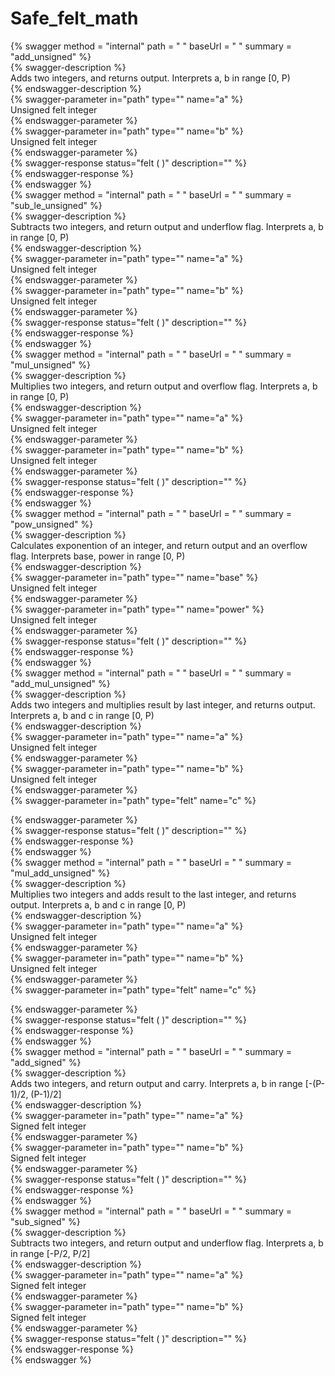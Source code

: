 
Safe_felt_math
==============
  
{% swagger method = "internal" path = " " baseUrl = " " summary = "add_unsigned" %}  
{% swagger-description %}  
Adds two integers, and returns output. Interprets a, b in range [0, P)  
{% endswagger-description %}  
{% swagger-parameter in="path" type="" name="a" %}  
Unsigned felt integer  
{% endswagger-parameter %}  
{% swagger-parameter in="path" type="" name="b" %}  
Unsigned felt integer  
{% endswagger-parameter %}  
{% swagger-response status="felt (  )" description="" %}  
{% endswagger-response %}  
{% endswagger %}  
{% swagger method = "internal" path = " " baseUrl = " " summary = "sub_le_unsigned" %}  
{% swagger-description %}  
Subtracts two integers, and return output and underflow flag. Interprets a, b in range [0, P)  
{% endswagger-description %}  
{% swagger-parameter in="path" type="" name="a" %}  
Unsigned felt integer  
{% endswagger-parameter %}  
{% swagger-parameter in="path" type="" name="b" %}  
Unsigned felt integer  
{% endswagger-parameter %}  
{% swagger-response status="felt (  )" description="" %}  
{% endswagger-response %}  
{% endswagger %}  
{% swagger method = "internal" path = " " baseUrl = " " summary = "mul_unsigned" %}  
{% swagger-description %}  
Multiplies two integers, and return output and overflow flag. Interprets a, b in range [0, P)  
{% endswagger-description %}  
{% swagger-parameter in="path" type="" name="a" %}  
Unsigned felt integer  
{% endswagger-parameter %}  
{% swagger-parameter in="path" type="" name="b" %}  
Unsigned felt integer  
{% endswagger-parameter %}  
{% swagger-response status="felt (  )" description="" %}  
{% endswagger-response %}  
{% endswagger %}  
{% swagger method = "internal" path = " " baseUrl = " " summary = "pow_unsigned" %}  
{% swagger-description %}  
Calculates exponention of an integer, and return output and an overflow flag. Interprets base, power in range [0, P)  
{% endswagger-description %}  
{% swagger-parameter in="path" type="" name="base" %}  
Unsigned felt integer  
{% endswagger-parameter %}  
{% swagger-parameter in="path" type="" name="power" %}  
Unsigned felt integer  
{% endswagger-parameter %}  
{% swagger-response status="felt (  )" description="" %}  
{% endswagger-response %}  
{% endswagger %}  
{% swagger method = "internal" path = " " baseUrl = " " summary = "add_mul_unsigned" %}  
{% swagger-description %}  
Adds two integers and multiplies result by last integer, and returns output. Interprets a, b and c in range [0, P)  
{% endswagger-description %}  
{% swagger-parameter in="path" type="" name="a" %}  
Unsigned felt integer  
{% endswagger-parameter %}  
{% swagger-parameter in="path" type="" name="b" %}  
Unsigned felt integer  
{% endswagger-parameter %}  
{% swagger-parameter in="path" type="felt" name="c" %}  
  
{% endswagger-parameter %}  
{% swagger-response status="felt (  )" description="" %}  
{% endswagger-response %}  
{% endswagger %}  
{% swagger method = "internal" path = " " baseUrl = " " summary = "mul_add_unsigned" %}  
{% swagger-description %}  
Multiplies two integers and adds result to the last integer, and returns output. Interprets a, b and c in range [0, P)  
{% endswagger-description %}  
{% swagger-parameter in="path" type="" name="a" %}  
Unsigned felt integer  
{% endswagger-parameter %}  
{% swagger-parameter in="path" type="" name="b" %}  
Unsigned felt integer  
{% endswagger-parameter %}  
{% swagger-parameter in="path" type="felt" name="c" %}  
  
{% endswagger-parameter %}  
{% swagger-response status="felt (  )" description="" %}  
{% endswagger-response %}  
{% endswagger %}  
{% swagger method = "internal" path = " " baseUrl = " " summary = "add_signed" %}  
{% swagger-description %}  
Adds two integers, and return output and carry. Interprets a, b in range [-(P-1)/2, (P-1)/2]  
{% endswagger-description %}  
{% swagger-parameter in="path" type="" name="a" %}  
Signed felt integer  
{% endswagger-parameter %}  
{% swagger-parameter in="path" type="" name="b" %}  
Signed felt integer  
{% endswagger-parameter %}  
{% swagger-response status="felt (  )" description="" %}  
{% endswagger-response %}  
{% endswagger %}  
{% swagger method = "internal" path = " " baseUrl = " " summary = "sub_signed" %}  
{% swagger-description %}  
Subtracts two integers, and return output and underflow flag. Interprets a, b in range [-P/2, P/2]  
{% endswagger-description %}  
{% swagger-parameter in="path" type="" name="a" %}  
Signed felt integer  
{% endswagger-parameter %}  
{% swagger-parameter in="path" type="" name="b" %}  
Signed felt integer  
{% endswagger-parameter %}  
{% swagger-response status="felt (  )" description="" %}  
{% endswagger-response %}  
{% endswagger %}